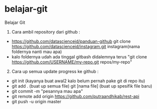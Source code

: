# belajar-git
Belajar Git
1. Cara ambil repository dari github :
- https://github.com/datascienceid/panduan-github
  git clone https://github.com/datascienceid/instagram.git instagram(nama foldernya nanti mau apa)
- kalo foldernya udah ada tinggal gitbash didalemnya terus "git clone https://github.com/USERNAME/my-repo.git repos/my-repo"

2. Cara up semua update progress ke github :
- git init (kayanya buat awal2 kalo belum pernah pake git di repo itu)
- git add . (buat up semua file)
  git [nama file] (buat up spesifik file baru)
- git commit -m "pesannya mau apa"
- git remote add origin https://github.com/putraandhikab/rest-api
- git push -u origin master
